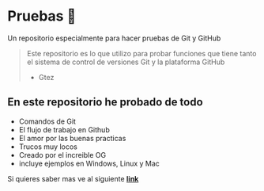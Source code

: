 # Pruebas 🧰

Un repositorio especialmente para hacer pruebas de Git y GitHub
>  Este repositorio es lo que utilizo para probar funciones que tiene tanto el sistema de control de versiones Git y la plataforma GitHub
> - Gtez

## En este repositorio he probado de todo
* Comandos de Git
* El flujo de trabajo en Github
* El amor por las buenas practicas
* Trucos muy locos
* Creado por el increible OG
* incluye ejemplos en Windows, Linux y Mac

Si quieres saber mas ve al siguiente [**link**](https://platzi.com/cursos/git-github/)